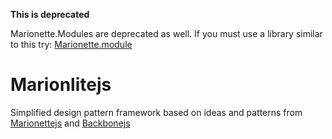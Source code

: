 **This is deprecated**

Marionette.Modules are deprecated as well.  If you must use a library similar to this try:
[Marionette.module](https://github.com/marionettejs/marionette.module)

Marionlitejs
============

Simplified design pattern framework based on ideas and patterns from [Marionettejs](https://github.com/marionettejs/backbone.marionette) and [Backbonejs](https://github.com/jashkenas/backbone)
